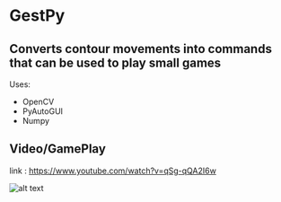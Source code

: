 # GestPy

## Converts contour movements into commands that can be used to play small games
Uses: 
- OpenCV 
- PyAutoGUI
- Numpy

## Video/GamePlay

link : https://www.youtube.com/watch?v=qSg-qQA2I6w

![alt text](https://i9.ytimg.com/vi/qSg-qQA2I6w/mq1.jpg?sqp=CPy4zekF&rs=AOn4CLCL80HJmHdSH1bd2qOMmqZcmrtInA)
